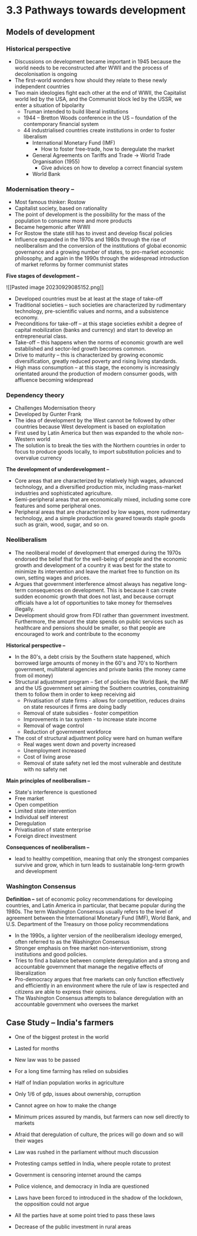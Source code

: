 # 3.3 Pathways towards development

## Models of development
### Historical perspective

- Discussions on development became important in 1945 because the world needs to be reconstructed after WWII and the process of decolonisation is ongoing
- The first-world wonders how should they relate to these newly independent countries
- Two main ideologies fight each other at the end of WWII, the Capitalist world led by the USA, and the Communist block led by the USSR, we enter a situation of bipolarity
	- Truman intended to build liberal institutions
	- 1944 – Bretton Woods conference in the US – foundation of the contemporary financial system
	- 44 industrialised countries create institutions in order to foster liberalism
		- International Monetary Fund (IMF)
			- How to foster free-trade, how to deregulate the market
		- General Agreements on Tariffs and Trade → World Trade Organisation (1955)
			- Give advices on how to develop a correct financial system
		- World Bank

### Modernisation theory –

- Most famous thinker: Rostow
- Capitalist society, based on rationality
- The point of development is the possibility for the mass of the population to consume more and more products
- Became hegemonic after WWII
- For Rostow the state still has to invest and develop fiscal policies 
- Influence expanded in the 1970s and 1980s through the rise of neoliberalism and the conversion of the institutions of global economic governance and a growing number of states, to pro-market economic philosophy, and again in the 1990s through the widespread introduction of market reforms by former communist states

**Five stages of development –**

![[Pasted image 20230929085152.png]]

- Developed countries must be at least at the stage of take-off
- Traditional societies – such societies are characterized by rudimentary technology, pre-scientific values and norms, and a subsistence economy. 
- Preconditions for take-off – at this stage societies exhibit a degree of capital mobilization (banks and currency) and start to develop an entrepreneurial class. 
- Take-off – this happens when the norms of economic growth are well established and sector-led growth becomes common. 
- Drive to maturity – this is characterized by growing economic diversification, greatly reduced poverty and rising living standards.
- High mass consumption – at this stage, the economy is increasingly orientated around the production of modern consumer goods, with affluence becoming widespread
### Dependency theory

- Challenges Modernisation theory
- Developed by Gunter Frank
- The idea of development by the West cannot be followed by other countries because West development is based on exploitation
- First used by Latin America but then was expanded to the whole non-Western world
- The solution is to break the ties with the Northern countries in order to focus to produce goods locally, to import substitution policies and to overvalue currency

**The development of underdevelopment –**

- Core areas that are characterized by relatively high wages, advanced technology, and a diversified production mix, including mass-market industries and sophisticated agriculture. 
- Semi-peripheral areas that are economically mixed, including some core features and some peripheral ones.
- Peripheral areas that are characterized by low wages, more rudimentary technology, and a simple production mix geared towards staple goods such as grain, wood, sugar, and so on.
### Neoliberalism

- The neoliberal model of development that emerged during the 1970s endorsed the belief that for the well-being of people and the economic growth and development of a country it was best for the state to minimize its intervention and leave the market free to function on its own, setting wages and prices.
- Argues that government interference almost always has negative long-term consequences on development. This is because it can create sudden economic growth that does not last, and because corrupt officials have a lot of opportunities to take money for themselves illegally. 
- Development should grow from FDI rather than government investment. Furthermore, the amount the state spends on public services such as healthcare and pensions should be smaller, so that people are encouraged to work and contribute to the economy

**Historical perspective –**

- In the 80's, a debt crisis by the Southern state happened, which borrowed large amounts of money in the 60's and 70's to Northern government, multilateral agencies and private banks (the money came from oil money)
- Structural adjustment program – Set of policies the World Bank, the IMF and the US government set aiming the Southern countries, constraining them to follow them in order to keep receiving aid
	- Privatisation of state firms - allows for competition, reduces drains on state resources if firms are doing badly
	- Removal of state subsidies - foster competition
	- Improvements in tax system - to increase state income
	- Removal of wage control
	- Reduction of government workforce
- The cost of structural adjustment policy were hard on human welfare
	- Real wages went down and poverty increased
	- Unemployment increased
	- Cost of living arose
	- Removal of state safety net led the most vulnerable and destitute with no safety net

**Main principles of neoliberalism –**

- State's interference is questioned
- Free market
- Open competition
- Limited state intervention
- Individual self interest
- Deregulation
- Privatisation of state enterprise
- Foreign direct investment

**Consequences of neoliberalism –**

- lead to healthy competition, meaning that only the strongest companies survive and grow, which in turn leads to sustainable long-term growth and development
### Washington Consensus

**Definition –** set of economic policy recommendations for developing countries, and Latin America in particular, that became popular during the 1980s. The term Washington Consensus usually refers to the level of agreement between the International Monetary Fund (IMF), World Bank, and U.S. Department of the Treasury on those policy recommendations

- In the 1990s, a lighter version of the neoliberalism ideology emerged, often referred to as the Washington Consensus
- Stronger emphasis on free market non-interventionism, strong institutions and good policies. 
- Tries to find a balance between complete deregulation and a strong and accountable government that manage the negative effects of liberalization
- Pro-democracy argues that free markets can only function effectively and efficiently in an environment where the rule of law is respected and citizens are able to express their opinions. 
- The Washington Consensus attempts to balance deregulation with an accountable government who oversees the market
## Case Study – India's farmers

- One of the biggest protest in the world
- Lasted for months
- New law was to be passed
- For a long time farming has relied on subsidies
- Half of Indian population works in agriculture
- Only 1/6 of gdp, issues about ownership, corruption
- Cannot agree on how to make the change
- Minimum prices assured by mandis, but farmers can now sell directly to markets
- Afraid that deregulation of culture, the prices will go down and so will their wages
- Law was rushed in the parliament without much discussion
- Protesting camps settled in India, where people rotate to protest
- Government is censoring internet around the camps
- Police violence, and democracy in India are questioned

- Laws have been forced to introduced in the shadow of the lockdown, the opposition could not argue
- All the parties have at some point tried to pass these laws
- Decrease of the public investment in rural areas